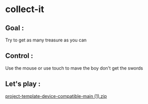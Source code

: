 # collect-it

## Goal :

Try to get as many treasure as you can

## Control :

Use the mouse or use touch to mave the boy don't get the swords 

## Let's play :

[project-template-device-compatible-main (1).zip](https://github.com/sharahgabarah12/collect-it/files/9883406/project-template-device-compatible-main.1.zip)
